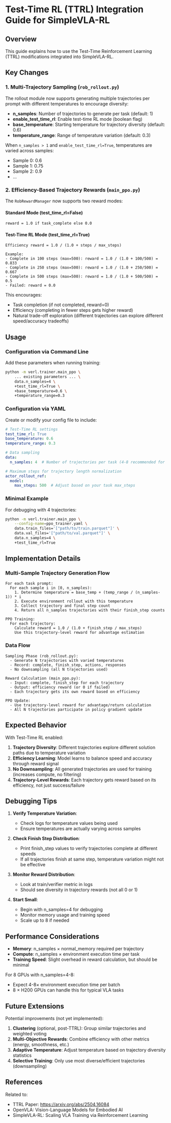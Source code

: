 # Test-Time RL (TTRL) Integration Guide for SimpleVLA-RL

## Overview

This guide explains how to use the Test-Time Reinforcement Learning (TTRL) modifications integrated into SimpleVLA-RL.

## Key Changes

### 1. **Multi-Trajectory Sampling** (`rob_rollout.py`)

The rollout module now supports generating multiple trajectories per prompt with different temperatures to encourage diversity:

- **n_samples**: Number of trajectories to generate per task (default: 1)
- **enable_test_time_rl**: Enable test-time RL mode (boolean flag)
- **base_temperature**: Starting temperature for trajectory diversity (default: 0.6)
- **temperature_range**: Range of temperature variation (default: 0.3)

When `n_samples > 1` and `enable_test_time_rl=True`, temperatures are varied across samples:
- Sample 0: 0.6
- Sample 1: 0.75
- Sample 2: 0.9
- ...

### 2. **Efficiency-Based Trajectory Rewards** (`main_ppo.py`)

The `RobRewardManager` now supports two reward modes:

#### Standard Mode (test_time_rl=False)
```
reward = 1.0 if task_complete else 0.0
```

#### Test-Time RL Mode (test_time_rl=True)
```
Efficiency reward = 1.0 / (1.0 + steps / max_steps)

Example:
- Complete in 100 steps (max=500): reward = 1.0 / (1.0 + 100/500) = 0.833
- Complete in 250 steps (max=500): reward = 1.0 / (1.0 + 250/500) = 0.667  
- Complete in 500 steps (max=500): reward = 1.0 / (1.0 + 500/500) = 0.5
- Failed: reward = 0.0
```

This encourages:
- Task completion (if not completed, reward=0)
- Efficiency (completing in fewer steps gets higher reward)
- Natural trade-off exploration (different trajectories can explore different speed/accuracy tradeoffs)

## Usage

### Configuration via Command Line

Add these parameters when running training:

```bash
python -m verl.trainer.main_ppo \
    ... existing parameters ... \
    data.n_samples=4 \
    +test_time_rl=True \
    +base_temperature=0.6 \
    +temperature_range=0.3
```

### Configuration via YAML

Create or modify your config file to include:

```yaml
# Test-Time RL settings
test_time_rl: True
base_temperature: 0.6
temperature_range: 0.3

# Data sampling
data:
  n_samples: 4  # Number of trajectories per task (4-8 recommended for debugging)

# Maximum steps for trajectory length normalization
actor_rollout_ref:
  model:
    max_steps: 500  # Adjust based on your task max_steps
```

### Minimal Example

For debugging with 4 trajectories:

```bash
python -m verl.trainer.main_ppo \
    --config-name=ppo_trainer.yaml \
    data.train_files='["path/to/train.parquet"]' \
    data.val_files='["path/to/val.parquet"]' \
    data.n_samples=4 \
    +test_time_rl=True
```

## Implementation Details

### Multi-Sample Trajectory Generation Flow

```
For each task prompt:
  For each sample i in [0, n_samples):
    1. Determine temperature = base_temp + (temp_range / (n_samples-1)) * i
    2. Execute environment rollout with this temperature
    3. Collect trajectory and final step count
    4. Return all n_samples trajectories with their finish_step counts

PPO Training:
  For each trajectory:
    Calculate reward = 1.0 / (1.0 + finish_step / max_steps)
    Use this trajectory-level reward for advantage estimation
```

### Data Flow

```
Sampling Phase (rob_rollout.py):
  - Generate N trajectories with varied temperatures
  - Record: complete, finish_step, actions, responses
  - No downsampling (all N trajectories used)

Reward Calculation (main_ppo.py):
  - Input: complete, finish_step for each trajectory
  - Output: efficiency reward (or 0 if failed)
  - Each trajectory gets its own reward based on efficiency

PPO Update:
  - Use trajectory-level reward for advantage/return calculation
  - All N trajectories participate in policy gradient update
```

## Expected Behavior

With Test-Time RL enabled:

1. **Trajectory Diversity**: Different trajectories explore different solution paths due to temperature variation
2. **Efficiency Learning**: Model learns to balance speed and accuracy through reward signal
3. **No Downsampling**: All generated trajectories are used for training (increases compute, no filtering)
4. **Trajectory-Level Rewards**: Each trajectory gets reward based on its efficiency, not just success/failure

## Debugging Tips

1. **Verify Temperature Variation**:
   - Check logs for temperature values being used
   - Ensure temperatures are actually varying across samples

2. **Check Finish Step Distribution**:
   - Print finish_step values to verify trajectories complete at different speeds
   - If all trajectories finish at same step, temperature variation might not be effective

3. **Monitor Reward Distribution**:
   - Look at train/verifier metric in logs
   - Should see diversity in trajectory rewards (not all 0 or 1)

4. **Start Small**:
   - Begin with n_samples=4 for debugging
   - Monitor memory usage and training speed
   - Scale up to 8 if needed

## Performance Considerations

- **Memory**: n_samples × normal_memory required per trajectory
- **Compute**: n_samples × environment execution time per task
- **Training Speed**: Slight overhead in reward calculation, but should be minimal

For 8 GPUs with n_samples=4-8:
- Expect 4-8× environment execution time per batch
- 8 × H200 GPUs can handle this for typical VLA tasks

## Future Extensions

Potential improvements (not yet implemented):

1. **Clustering** (optional, post-TTRL): Group similar trajectories and weighted voting
2. **Multi-Objective Rewards**: Combine efficiency with other metrics (energy, smoothness, etc.)
3. **Adaptive Temperature**: Adjust temperature based on trajectory diversity statistics
4. **Selective Training**: Only use most diverse/efficient trajectories (downsampling)

## References

Related to:
- TTRL Paper: https://arxiv.org/abs/2504.16084
- OpenVLA: Vision-Language Models for Embodied AI
- SimpleVLA-RL: Scaling VLA Training via Reinforcement Learning
